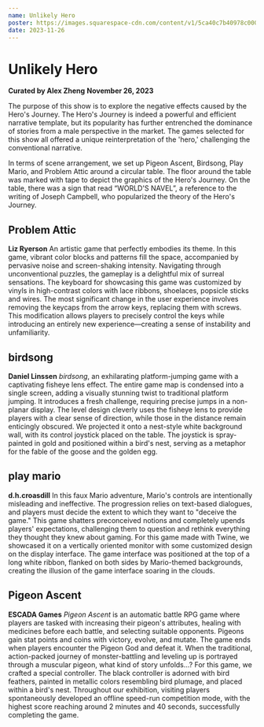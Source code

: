 ```yaml
---
name: Unlikely Hero
poster: https://images.squarespace-cdn.com/content/v1/5ca40c7b40978c0001458f5d/c6deb69f-04d8-4acc-adb9-2ee874ef53d6/unlikelyhero_square+-+%E9%83%91%E6%96%B9%E6%96%B9.png?format=2500w
date: 2023-11-26
---
```


# Unlikely Hero
**Curated by Alex Zheng**
**November 26, 2023**

The purpose of this show is to explore the negative effects caused by the Hero's Journey. The Hero's Journey is indeed a powerful and efficient narrative template, but its popularity has further entrenched the dominance of stories from a male perspective in the market. The games selected for this show all offered a unique reinterpretation of the 'hero,' challenging the conventional narrative.

In terms of scene arrangement, we set up Pigeon Ascent, Birdsong, Play Mario, and Problem Attic around a circular table. The floor around the table was marked with tape to depict the graphics of the Hero's Journey. On the table, there was a sign that read “WORLD'S NAVEL”, a reference to the writing of Joseph Campbell, who popularized the theory of the Hero's Journey.

## Problem Attic
**Liz Ryerson**
An artistic game that perfectly embodies its theme. In this game, vibrant color blocks and patterns fill the space, accompanied by pervasive noise and screen-shaking intensity. Navigating through unconventional puzzles, the gameplay is a delightful mix of surreal sensations.
The keyboard for showcasing this game was customized by vinyls in high-contrast colors with lace ribbons, shoelaces, popsicle sticks and wires. The most significant change in the user experience involves removing the keycaps from the arrow keys, replacing them with screws. This modification allows players to precisely control the keys while introducing an entirely new experience—creating a sense of instability and unfamiliarity.


## birdsong 
**Daniel Linssen**
*birdsong*, an exhilarating platform-jumping game with a captivating fisheye lens effect. The entire game map is condensed into a single screen, adding a visually stunning twist to traditional platform jumping. It introduces a fresh challenge, requiring precise jumps in a non-planar display. The level design cleverly uses the fisheye lens to provide players with a clear sense of direction, while those in the distance remain enticingly obscured.
We projected it onto a nest-style white background wall, with its control joystick placed on the table. The joystick is spray-painted in gold and positioned within a bird's nest, serving as a metaphor for the fable of the goose and the golden egg.

## play mario
**d.h.croasdill**
In this faux Mario adventure, Mario's controls are intentionally misleading and ineffective. The progression relies on text-based dialogues, and players must decide the extent to which they want to "deceive the game." This game shatters preconceived notions and completely upends players' expectations, challenging them to question and rethink everything they thought they knew about gaming.
For this game made with Twine, we showcased it on a vertically oriented monitor with some customized design on the display interface. The game interface was positioned at the top of a long white ribbon, flanked on both sides by Mario-themed backgrounds, creating the illusion of the game interface soaring in the clouds.

## Pigeon Ascent
**ESCADA Games**
*Pigeon Ascent* is an automatic battle RPG game where players are tasked with increasing their pigeon's attributes, healing with medicines before each battle, and selecting suitable opponents. Pigeons gain stat points and coins with victory, evolve, and mutate. The game ends when players encounter the Pigeon God and defeat it. When the traditional, action-packed journey of monster-battling and leveling up is portrayed through a muscular pigeon, what kind of story unfolds...?
For this game, we crafted a special controller. The black controller is adorned with bird feathers, painted in metallic colors resembling bird plumage, and placed within a bird's nest. Throughout our exhibition, visiting players spontaneously developed an offline speed-run competition mode, with the highest score reaching around 2 minutes and 40 seconds, successfully completing the game.